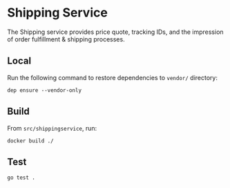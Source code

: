 # Shipping Service

The Shipping service provides price quote, tracking IDs, and the impression of order fulfillment & shipping processes.

## Local

Run the following command to restore dependencies to `vendor/` directory:

    dep ensure --vendor-only

## Build

From `src/shippingservice`, run:

```
docker build ./
```

## Test

```
go test .
```




